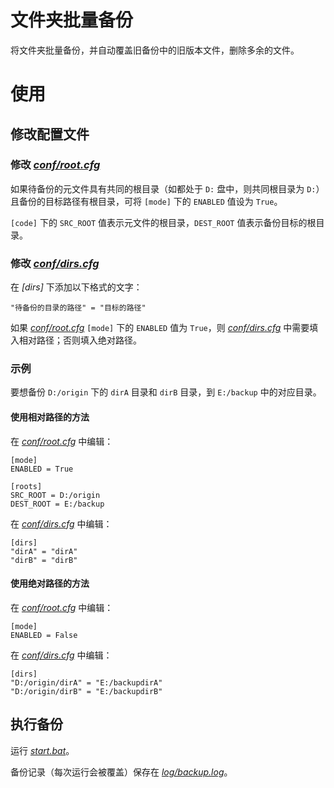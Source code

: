 ﻿# 文件夹批量备份

将文件夹批量备份，并自动覆盖旧备份中的旧版本文件，删除多余的文件。

# 使用

## 修改配置文件

### 修改 *[conf/root.cfg](conf/root.cfg)*

如果待备份的元文件具有共同的根目录（如都处于 `D:` 盘中，则共同根目录为 `D:`）且备份的目标路径有根目录，可将 `[mode]` 下的 `ENABLED` 值设为 `True`。

`[code]` 下的 `SRC_ROOT` 值表示元文件的根目录，`DEST_ROOT` 值表示备份目标的根目录。

### 修改 *[conf/dirs.cfg](conf/dirs.cfg)*

在 *[dirs]* 下添加以下格式的文字：

    "待备份的目录的路径" = "目标的路径"

如果 *[conf/root.cfg](conf/root.cfg)* `[mode]` 下的 `ENABLED` 值为 `True`，则 *[conf/dirs.cfg](conf/dirs.cfg)*
中需要填入相对路径；否则填入绝对路径。

### 示例

要想备份 `D:/origin` 下的 `dirA` 目录和 `dirB` 目录，到 `E:/backup` 中的对应目录。

#### 使用相对路径的方法

在 *[conf/root.cfg](conf/root.cfg)* 中编辑：

    [mode]
    ENABLED = True

    [roots]
    SRC_ROOT = D:/origin
    DEST_ROOT = E:/backup

在 *[conf/dirs.cfg](conf/dirs.cfg)* 中编辑：

    [dirs]
    "dirA" = "dirA"
    "dirB" = "dirB"

#### 使用绝对路径的方法

在 *[conf/root.cfg](conf/root.cfg)* 中编辑：

    [mode]
    ENABLED = False

在 *[conf/dirs.cfg](conf/dirs.cfg)* 中编辑：

    [dirs]
    "D:/origin/dirA" = "E:/backupdirA"
    "D:/origin/dirB" = "E:/backupdirB"

## 执行备份

运行 *[start.bat](start.bat)*。

备份记录（每次运行会被覆盖）保存在 *[log/backup.log](log/backup.log)*。